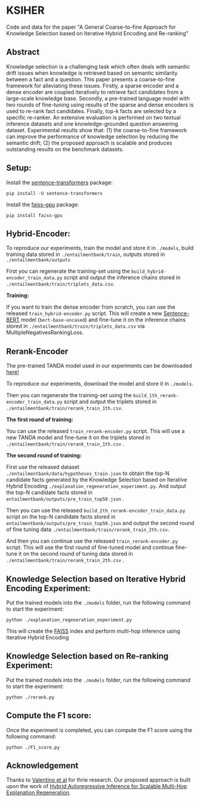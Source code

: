 # KSIHER
Code and data for the paper "A General Coarse-to-fine Approach for Knowledge Selection based on Iterative Hybrid Encoding and Re-ranking"

## Abstract

Knowledge selection is a challenging task which often deals with semantic drift issues when knowledge is retrieved based on semantic similarity between a fact and a question. This paper presents a coarse-to-fine framework for alleviating these issues. Firstly, a sparse encoder and a dense encoder are coupled iteratively to retrieve fact candidates from a large-scale knowledge base. Secondly, a pre-trained language model with two rounds of fine-tuning using results of the sparse and dense encoders is used to re-rank fact candidates. Finally, top-k facts are selected by a specific re-ranker. An extensive evaluation is performed on two textual inference datasets and one knowledge-grounded question answering dataset. Experimental results show that: (1) the coarse-to-fine framework can improve the performance of knowledge selection by reducing the semantic drift; (2) the proposed approach is scalable and produces outstanding results on the benchmark datasets.

## Setup:

Install the [sentence-transformers](https://www.sbert.net/) package:

`pip install -U sentence-transformers`

Install the [faiss-gpu](https://pypi.org/project/faiss-gpu/) package:

`pip install faiss-gpu`

## Hybrid-Encoder:

To reproduce our experiments, train the model and store it in `./models`, build training data stored in `./entailmentbank/train`, outputs stored in `./entailmentbank/outputs`

First you can regenerate the training-set using the `build_hybrid-encoder_train_data.py` script and output the inference chains stored in `./entailmentbank/train/triplets_data.csv`.

**Training:**

If you want to train the dense encoder from scratch, you can use the released `train_hybrid-encoder.py` script. This will create a new [Sentence-BERT](https://www.sbert.net/) model (`bert-base-uncased`) and fine-tune it on the inference chains stored in `./entailmentbank/train/triplets_data.csv` via MultipleNegativesRankingLoss.

## Rerank-Encoder

The pre-trained TANDA model used in our experiments can be downloaded [here!](https://d3t7erp6ge410c.cloudfront.net/tanda-aaai-2020/models/tanda_roberta_base_asnq.tar)

To reproduce our experiments, download the model and store it in `./models`.

Then you can regenerate the training-set using the `build_1th_rerank-encoder_train_data.py` script and output the triplets stored in `./entailmentbank/train/rerank_train_1th.csv`.

**The first round of training:**

You can use the released `train_rerank-encoder.py` script. This will use a new TANDA model and fine-tune it on the triplets stored in `./entailmentbank/train/rerank_train_1th.csv` .

**The second round of training:**

First use the released dataset `./entailmentbank/data/hypotheses_train.json` to obtain the top-N candidate facts generated by the Knowledge Selection based on Iterative Hybrid Encoding `./explanation_regeneration_experiment.py`. And output the top-N candidate facts stored in `entailmentbank/outputs/pre_train_top50.json` .

Then you can use the released `build_2th_rerank-encoder_train_data.py` script on the top-N candidate facts stored in `entailmentbank/outputs/pre_train_top50.json` and output the second round of fine tuning data `./entailmentbank/train/rerank_train_2th.csv`.

And then you can continue use the released `train_rerank-encoder.py` script. This will use the first round of fine-tuned model and continue fine-tune it on the second round of tuning data stored in `./entailmentbank/train/rerank_train_2th.csv` .

##  Knowledge Selection based on Iterative Hybrid Encoding Experiment:

Put the trained models into the `./models` folder, run the following command to start the experiment:

`python ./explanation_regeneration_experiment.py`

This will create the [FAISS](https://faiss.ai/) index and perform multi-hop inference using Iterative Hybrid Encoding

##  Knowledge Selection based on Re-ranking Experiment:

Put the trained models into the `./models` folder, run the following command to start the experiment:

`python ./rerank.py`

##  Compute the F1 score:

Once the experiment is completed, you can compute the F1 score using the following command:

`python ./F1_score.py`

##  Acknowledgement

Thanks to [Valentino et al](https://github.com/ai-systems/hybrid_autoregressive_inference) for thrie research. Our proposed approach is built upon the work
of [Hybrid Autoregressive Inference for Scalable Multi-Hop Explanation Regeneration](https://arxiv.org/abs/2107.11879). 
